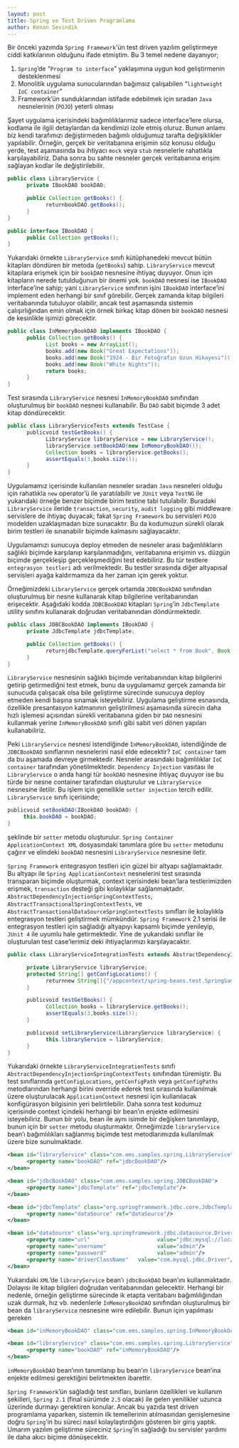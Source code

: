 ```yaml
---
layout: post
title: Spring ve Test Driven Programlama
author: Kenan Sevindik
---
```


Bir önceki yazımda `Spring Framework`'ün test driven yazılım geliştirmeye ciddi katkılarının olduğunu ifade etmiştim. Bu 
3 temel nedene dayanıyor;

1. `Spring`’de “`Program to interface`” yaklaşımına uygun kod geliştirmenin desteklenmesi
2. Monolitik uygulama sunucularından bağımsız çalışabilen “`lightweight IoC container`”
3. Framework’ün sunduklarından istifade edebilmek için sıradan `Java` nesnelerinin (`POJO`) yeterli olması

Şayet uygulama içerisindeki bağımlılıklarımız sadece interface’lere olursa, kodlama ile ilgili detaylardan da kendimizi 
izole etmiş oluruz. Bunun anlamı biz kendi tarafımızı değiştirmeden bağımlı olduğumuz tarafta değişiklikler yapılabilir. 
Örneğin, gerçek bir veritabanına erişimin söz konusu olduğu yerde, test aşamasında bu ihtiyacı `mock` veya `stub` 
nesnelerle rahatlıkla karşılayabiliriz. Daha sonra bu sahte nesneler gerçek veritabanına erişim sağlayan kodlar ile 
değiştirilebilir.

```java
public class LibraryService {
      private IBookDAO bookDAO;

      public Collection getBooks() {
            returnbookDAO.getBooks();
      }
}

public interface IBookDAO {
      public Collection getBooks();
}
```

Yukarıdaki örnekte `LibraryService` sınıfı kütüphanedeki mevcut bütün kitapları döndüren bir metoda (`getBooks`) sahip. 
`LibraryService` mevcut kitaplara erişmek için bir `bookDAO` nesnesine ihtiyaç duyuyor. Onun için kitapların nerede 
tutulduğunun bir önemi yok. `bookDAO` nesnesi ise `IBookDAO` interface’ine sahip; yani `LibraryService` sınıfının işini 
`IBookDAO` interface’ini implement eden herhangi bir sınıf görebilir. Gerçek zamanda kitap bilgileri veritabanında 
tutuluyor olabilir, ancak test aşamasında sistemin çalışırlığından emin olmak için örnek birkaç kitap dönen bir `bookDAO` 
nesnesi de kesinlikle işimizi görecektir.

```java
public class InMemoryBookDAO implements IBookDAO {
      public Collection getBooks() {
            List books = new ArrayList();
            books.add(new Book("Great Expectations"));
            books.add(new Book("1924 - Bir Fotoğrafın Uzun Hikayesi"));
            books.add(new Book("White Nights"));
            return books;
      }
}
```

Test sırasında `LibraryService` nesnesi `InMemoryBookDAO` sınıfından oluşturulmuş bir `bookDAO` nesnesi kullanabilir. Bu 
`DAO` sabit biçimde 3 adet kitap döndürecektir.

```java
public class LibraryServiceTests extends TestCase {
      publicvoid testGetBooks() {
            LibraryService libraryService = new LibraryService();
            libraryService.setBookDAO(new InMemoryBookDAO());
            Collection books = libraryService.getBooks();
            assertEquals(3,books.size());
      }
}
```

Uygulamamız içerisinde kullanılan nesneler sıradan `Java` nesneleri olduğu için rahatlıkla `new` operator’ü ile 
yaratılabilir ve `JUnit` veya `TestNG` ile yukarıdaki örneğe benzer biçimde birim testine tabi tutulabilir. Buradaki 
`LibraryService` ileride `transaction`, `security`, `audit logging` gibi middleware servislere de ihtiyaç duyacak; fakat 
`Spring Framework` bu servisleri `POJO` modelden uzaklaşmadan bize sunacaktır. Bu da kodumuzun sürekli olarak birim 
testleri ile sınanabilir biçimde kalmasını sağlayacaktır.

Uygulamamızı sunucuya deploy etmeden de nesneler arası bağımlılıkların sağlıklı biçimde karşılanıp karşılanmadığını, 
veritabanına erişimin vs. düzgün biçimde gerçekleşip gerçekleşmediğini test edebiliriz. Bu tür testlere 
`entegrasyon testleri` adı verilmektedir. Bu testler sırasında diğer altyapısal servisleri ayağa kaldırmamıza da her 
zaman için gerek yoktur.

Örneğimizdeki `LibraryService` gerçek ortamda `JDBCBookDAO` sınıfından oluşturulmuş bir nesne kullanarak kitap 
bilgilerine veritabanından erişecektir. Aşağıdaki kodda `JDBCBookDAO` kitapları `Spring`’in `JdbcTemplate` utility 
sınıfını kullanarak doğrudan veritabanından döndürmektedir.

```java
public class JDBCBookDAO implements IBookDAO {
      private JdbcTemplate jdbcTemplate;

      public Collection getBooks() {
            returnjdbcTemplate.queryForList("select * from Book", Book.class);
      }
}
```

`LibraryService` nesnesinin sağlıklı biçimde veritabanından kitap bilgilerini getirip getirmediğni test etmek, bunu da 
uygulamamız gerçek zamanda bir sunucuda çalışacak olsa bile geliştirme sürecinde sunucuya deploy etmeden kendi başına 
sınamak isteyebiliriz. Uygulama geliştirme esnasında, özellikle presantasyon katmanının geliştirilmesi aşamasında sürecin 
daha hızlı işlemesi açısından sürekli veritabanına giden bir `DAO` nesnesini kullanmak yerine `InMemoryBookDAO` sınıfı 
gibi sabit veri dönen yapıları kullanabiliriz.

Peki `LibraryService` nesnesi istendiğinde `InMemoryBookDAO`, istendiğinde de `JDBCBookDAO` sınıflarının nesnelerini 
nasıl elde edecektir? `IoC container` tam da bu aşamada devreye girmektedir. Nesneler arasındaki bağımlılıklar 
`IoC container` tarafından yönetilmektedir. `Dependency Injection` vasıtası ile `LibraryService` o anda hangi tür 
`bookDAO` nesnesine ihtiyaç duyuyor ise bu türde bir nesne container tarafından oluşturulur ve `LibraryService` nesnesine 
iletilir. Bu işlem için genellikle `setter injection` tercih edilir. `LibraryService` sınıfı içerisinde;

```java
publicvoid setBookDAO(IBookDAO bookDAO) {
     this.bookDAO = bookDAO;
}
```

şeklinde bir `setter` metodu oluşturulur. `Spring Container ApplicationContext XML` dosyasındaki tanımlara göre bu 
`setter` metodunu çağırır ve elindeki `bookDAO` nesnesini `LibraryService` nesnesine iletir.

`Spring Framework` entegrasyon testleri için güzel bir altyapı sağlamaktadır. Bu altyapı ile `Spring ApplicationContext` 
nesnelerini test sırasında transparan biçimde oluşturmak, context içerisindeki bean’lara testlerimizden erişmek, 
`transaction` desteği gibi kolaylıklar sağlanmaktadır. `AbstractDependencyInjectionSpringContextTests`, 
`AbstractTransactionalSpringContextTests`, ve `AbstractTransactionalDataSourceSpringContextTests` sınıfları ile 
kolaylıkla entegrasyon testleri geliştirmek mümkündür. `Spring Framework` 2.1 serisi ile entegrasyon testleri için 
sağladığı altyapıyı kapsamlı biçimde yenileyip, `JUnit 4` ile uyumlu hale getirmektedir. Yine de yukarıdaki sınıflar 
ile oluşturulan test case’lerimiz deki ihtiyaçlarımızı karşılayacaktır.

```java
public class LibraryServiceIntegrationTests extends AbstractDependencyInjectionSpringContextTests {

      private LibraryService libraryService;
      protected String[] getConfigLocations() {
            returnnew String[]{"/appcontext/spring-beans.test.SpringSamples.xml"};
      }

      publicvoid testGetBooks() {
            Collection books = libraryService.getBooks();
            assertEquals(3,books.size());
      }

      publicvoid setLibraryService(LibraryService libraryService) {
            this.libraryService = libraryService;
      }
}
```

Yukarıdaki örnekte `LibraryServiceIntegrationTests` sınıfı `AbstractDependencyInjectionSpringContextTests` sınıfından 
türemiştir. Bu test sınıflarında `getConfigLocations`, `getConfigPath` veya `getConfigPaths` metodlarından herhangi 
birini override ederek test sırasında kullanılmak üzere oluşturulacak `ApplicationContext` nesnesi için kullanılacak 
konfigürasyon bilgisinin yeri belirtilebilir. Daha sonra test kodumuz içerisinde context içindeki herhangi bir bean’ın 
enjekte edilmesini isteyebiliriz. Bunun bir yolu, bean ile aynı isimde bir değişken tanımlayıp, bunun için bir `setter`
metodu oluşturmaktır. Örneğimizde `libraryService` bean’ı bağımlılıkları sağlanmış biçimde test metodlarımızda 
kullanılmak üzere bize sunulmaktadır.

```xml
<bean id="libraryService" class="com.ems.samples.spring.LibraryService">
      <property name="bookDAO" ref="jdbcBookDAO"/>
</bean>

<bean id="jdbcBookDAO" class="com.ems.samples.spring.JDBCBookDAO">
      <property name="jdbcTemplate" ref="jdbcTemplate"/>
</bean>

<bean id="jdbcTemplate" class="org.springframework.jdbc.core.JdbcTemplate">
      <property name="dataSource" ref="dataSource"/>
</bean>

<bean id="dataSource" class="org.springframework.jdbc.datasource.DriverManagerDataSource">
      <property name="url"                     value="jdbc:mysql://localhost:3306/test"/>
      <property name="username"                value="admin"/>
      <property name="password"                value="admin"/>
      <property name="driverClassName"   value="com.mysql.jdbc.Driver"/>
</bean>
```

Yukarıdaki `XML`’de `libraryService` bean’ı `jdbcBookDAO` bean’ını kullanmaktadır. Dolayısı ile kitap bilgileri doğrudan 
veritabanından gelecektir. Herhangi bir nedenle, örneğin geliştirme sürecinde ik etapta veritabanı bağımlılığından uzak 
durmak, hız vb. nedenlerle `InMemoryBookDAO` sınıfından oluşturulmuş bir bean da `libraryService` nesnesine wire 
edilebilir. Bunun için yapılması gereken

```xml
<bean id="inMemoryBookDAO" class="com.ems.samples.spring.InMemoryBookDAO"/>

<bean id="libraryService" class="com.ems.samples.spring.LibraryService">
      <property name="bookDAO" ref="inMemoryBookDAO"/>
</bean>
```

`inMemoryBookDAO` bean’ının tanımlanıp bu bean’ın `libraryService` bean’ına enjekte edilmesi gerektiğini belirtmekten 
ibarettir.

`Spring Framework`’ün sağladığı test sınıfları, bunların özellikleri ve kullanım şekilleri, `Spring 2.1` (final sürümde 
`2.5` olacak) ile gelen yenilikler uzunca üzerinde durmayı gerektiren konular. Ancak bu yazıda test driven programlama 
yaparken, sistemin ilk temellerinin atılmasından genişlemesine doğru `Spring`’in bu süreci nasıl kolaylaştırdığını 
gösteren bir giriş yaptık. Umarım yazılım geliştirme süreciniz `Spring`’in sağladığı bu servisler yardımı ile daha 
akıcı biçime dönüşecektir.
